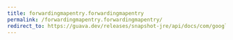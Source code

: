 ```yaml
---
title: forwardingmapentry.forwardingmapentry
permalink: /forwardingmapentry.forwardingmapentry/
redirect_to: https://guava.dev/releases/snapshot-jre/api/docs/com/google/common/collect/ForwardingMapEntry.html#ForwardingMapEntry--
---
```

